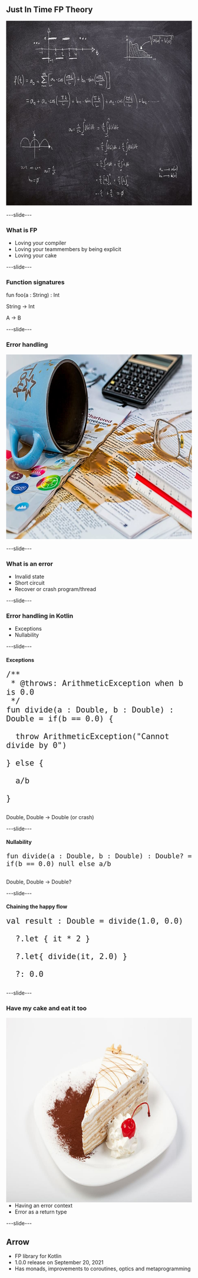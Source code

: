 ## Just In Time FP Theory

<img style="height:500px" src="slides/images/jitfp.jpg">

---slide---

### What is FP

<ul>
<li class="fragment">Loving your compiler</li>
<li class="fragment">Loving your teammembers by being explicit</li>
<li class="fragment">Loving your cake</li>
</ul>

---slide---

### Function signatures

fun foo(a : String) : Int

String &rightarrow; Int

A &rightarrow; B

---slide---

### Error handling

<img style="height:500px" src="slides/images/errorhandling.jpg">

---slide---

### What is an error
* Invalid state
* Short circuit
* Recover or crash program/thread

---slide---

### Error handling in Kotlin

* Exceptions
* Nullability

---slide---

#### Exceptions

<pre>
<code class="hljs kotlin" style="max-height: 100%;font-size:150%">/**
 * @throws: ArithmeticException when b is 0.0
 */
fun divide(a : Double, b : Double) : Double = if(b == 0.0) {

  throw ArithmeticException("Cannot divide by 0")
	
} else {

  a/b 
	
}
</code>
</pre>

Double, Double &rightarrow; Double (or crash)

---slide---

#### Nullability

<pre>
<code class="hljs kotlin" style="max-height: 100%;font-size:130%">fun divide(a : Double, b : Double) : Double? = if(b == 0.0) null else a/b
</code>
</pre>


Double, Double &rightarrow; Double?

---slide---

#### Chaining the happy flow

<pre>
<code class="hljs kotlin" style="max-height: 100%;font-size:150%" data-line-numbers="1|3|5|7">val result : Double = divide(1.0, 0.0)

  ?.let { it * 2 }
		
  ?.let{ divide(it, 2.0) } 
		
  ?: 0.0
</code>
</pre>

---slide---

### Have my cake and eat it too

<img style="height:500px;float:right;" src="slides/images/cake1.jpg">

* Having an error context
* Error as a return type

---slide---

## Arrow

* FP library for Kotlin
* 1.0.0 release on September 20, 2021
* Has monads, improvements to coroutines, optics and metaprogramming
